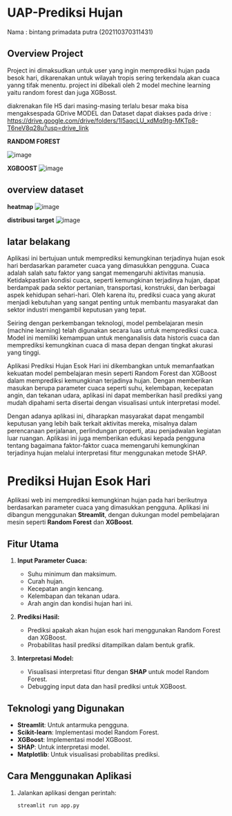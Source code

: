 # UAP-Prediksi Hujan


Nama  : bintang primadata putra (202110370311431)

## Overview Project

Project ini dimaksudkan untuk user yang ingin memprediksi hujan pada besok hari, dikarenakan untuk wilayah tropis sering terkendala akan cuaca yanng tifak menentu. project ini dibekali oleh 2 model mechine learning yaitu random forest dan juga XGBosst.

diakrenakan file H5 dari masing-masing terlalu besar maka bisa mengaksespada GDrive
MODEL dan Dataset dapat diakses pada drive : https://drive.google.com/drive/folders/1l5aqcLU_xdMq9tg-MKTp8-T6neV8q28u?usp=drive_link

**RANDOM FOREST**

![image](https://github.com/user-attachments/assets/935fea14-a670-4263-bf92-7f3d5e6f288a)


**XGBOOST**
![image](https://github.com/user-attachments/assets/bcff51de-771e-4be3-94f1-f30e415907b7)



## overview dataset

**heatmap**
![image](https://github.com/user-attachments/assets/4c8180b8-6388-4705-9406-939b142c0bfa)


**distribusi target**
![image](https://github.com/user-attachments/assets/0874d5a9-9cad-4ac3-b636-8ebf6d7c2a85)

## latar belakang
Aplikasi ini bertujuan untuk memprediksi kemungkinan terjadinya hujan esok hari berdasarkan parameter cuaca yang dimasukkan pengguna. Cuaca adalah salah satu faktor yang sangat memengaruhi aktivitas manusia. Ketidakpastian kondisi cuaca, seperti kemungkinan terjadinya hujan, dapat berdampak pada sektor pertanian, transportasi, konstruksi, dan berbagai aspek kehidupan sehari-hari. Oleh karena itu, prediksi cuaca yang akurat menjadi kebutuhan yang sangat penting untuk membantu masyarakat dan sektor industri mengambil keputusan yang tepat.

Seiring dengan perkembangan teknologi, model pembelajaran mesin (machine learning) telah digunakan secara luas untuk memprediksi cuaca. Model ini memiliki kemampuan untuk menganalisis data historis cuaca dan memprediksi kemungkinan cuaca di masa depan dengan tingkat akurasi yang tinggi.

Aplikasi Prediksi Hujan Esok Hari ini dikembangkan untuk memanfaatkan kekuatan model pembelajaran mesin seperti Random Forest dan XGBoost dalam memprediksi kemungkinan terjadinya hujan. Dengan memberikan masukan berupa parameter cuaca seperti suhu, kelembapan, kecepatan angin, dan tekanan udara, aplikasi ini dapat memberikan hasil prediksi yang mudah dipahami serta disertai dengan visualisasi untuk interpretasi model.

Dengan adanya aplikasi ini, diharapkan masyarakat dapat mengambil keputusan yang lebih baik terkait aktivitas mereka, misalnya dalam perencanaan perjalanan, perlindungan properti, atau penjadwalan kegiatan luar ruangan. Aplikasi ini juga memberikan edukasi kepada pengguna tentang bagaimana faktor-faktor cuaca memengaruhi kemungkinan terjadinya hujan melalui interpretasi fitur menggunakan metode SHAP.

# Prediksi Hujan Esok Hari

Aplikasi web ini memprediksi kemungkinan hujan pada hari berikutnya berdasarkan parameter cuaca yang dimasukkan pengguna. Aplikasi ini dibangun menggunakan **Streamlit**, dengan dukungan model pembelajaran mesin seperti **Random Forest** dan **XGBoost**.

## Fitur Utama
1. **Input Parameter Cuaca:**
   - Suhu minimum dan maksimum.
   - Curah hujan.
   - Kecepatan angin kencang.
   - Kelembapan dan tekanan udara.
   - Arah angin dan kondisi hujan hari ini.

2. **Prediksi Hasil:**
   - Prediksi apakah akan hujan esok hari menggunakan Random Forest dan XGBoost.
   - Probabilitas hasil prediksi ditampilkan dalam bentuk grafik.

3. **Interpretasi Model:**
   - Visualisasi interpretasi fitur dengan **SHAP** untuk model Random Forest.
   - Debugging input data dan hasil prediksi untuk XGBoost.

## Teknologi yang Digunakan
- **Streamlit**: Untuk antarmuka pengguna.
- **Scikit-learn**: Implementasi model Random Forest.
- **XGBoost**: Implementasi model XGBoost.
- **SHAP**: Untuk interpretasi model.
- **Matplotlib**: Untuk visualisasi probabilitas prediksi.

## Cara Menggunakan Aplikasi
1. Jalankan aplikasi dengan perintah:
   ```bash
   streamlit run app.py

